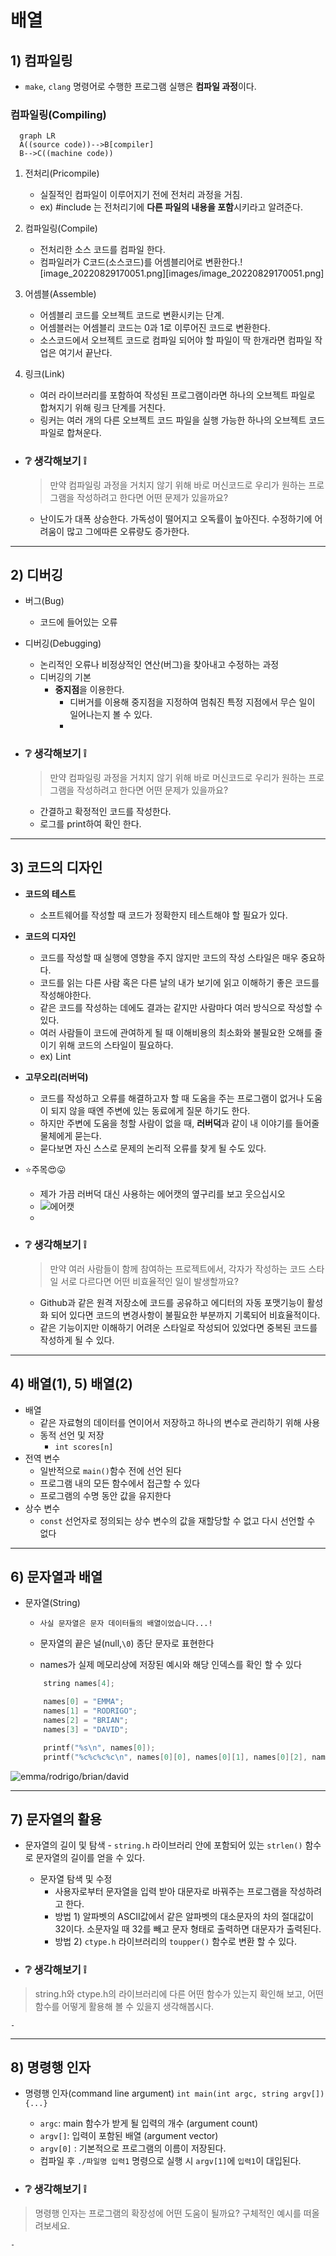 # 배열
## 1) 컴파일링
- `make`, `clang`  명령어로 수행한 프로그램 실행은 **컴파일 과정**이다.

### 컴파일링(Compiling)
```mermaid
  graph LR
  A((source code))-->B[compiler]
  B-->C((machine code))
```
1. 전처리(Pricompile)
	- 실질적인 컴파일이 이루어지기 전에 전처리 과정을 거침.
	- ex) #include 는 전처리기에 **다른 파일의 내용을 포함**시키라고 알려준다.

2. 컴파일링(Compile)
	- 전처리한 소스 코드를 컴파일 한다.
	- 컴파일러가 C코드(소스코드)를 어셈블리어로 변환한다.![image_20220829170051.png][images/image_20220829170051.png]
3. 어셈블(Assemble)
	- 어셈블리 코드를 오브젝트 코드로 변환시키는 단계.
	- 어셈블러는 어셈블리 코드는 0과 1로 이루어진 코드로 변환한다.
	- 소스코드에서 오브젝트 코드로 컴파일 되어야 할 파일이 딱 한개라면 컴파일 작업은 여기서 끝난다.

4. 링크(Link)
	- 여러 라이브러리를 포함하여 작성된 프로그램이라면 하나의 오브젝트 파일로 합쳐지기 위해 링크 단계를 거친다.
	- 링커는 여러 개의 다른 오브젝트 코드 파일을 실행 가능한 하나의 오브젝트 코드 파일로 합쳐운다. 

- ### :grey_question: 생각해보기 :grey_exclamation:
	> 만약 컴파일링 과정을 거치지 않기 위해 바로 머신코드로 우리가 원하는 프로그램을 작성하려고 한다면 어떤 문제가 있을까요?

	- 난이도가 대폭 상승한다. 가독성이 떨어지고 오독률이 높아진다. 
  수정하기에 어려움이 많고 그에따른 오류량도 증가한다.

---
## 2) 디버깅
- 버그(Bug)
	- 코드에 들어있는 오류
- 디버깅(Debugging)
	- 논리적인 오류나 비정상적인 연산(버그)을 찾아내고 수정하는 과정
	- 디버깅의 기본 
		- **중지점**을 이용한다.
			- 디버거를 이용해 중지점을 지정하여 멈춰진 특정 지점에서 무슨 일이 일어나는지 볼 수 있다.
			- 
- ### :grey_question: 생각해보기 :grey_exclamation:
	>  만약 컴파일링 과정을 거치지 않기 위해 바로 머신코드로 우리가 원하는 프로그램을 작성하려고 한다면 어떤 문제가 있을까요?

	- 간결하고 확정적인 코드를 작성한다.
	- 로그를 print하여 확인 한다.
  
---
## 3) 코드의 디자인
- **코드의 테스트**
	- 소프트웨어를 작성할 때 코드가 정확한지 테스트해야 할 필요가 있다.
- **코드의 디자인**
	- 코드를 작성할 때 실행에 영향을 주지 않지만 코드의 작성 스타일은 매우 중요하다.
	- 코드를 읽는 다른 사람 혹은 다른 날의 내가 보기에 읽고 이해하기 좋은 코드를 작성해야한다.
	- 같은 코드를 작성하는 데에도 결과는 같지만 사람마다 여러 방식으로 작성할 수 있다.
	- 여러 사람들이 코드에 관여하게 될 때 이해비용의 최소화와 불필요한 오해를 줄이기 위해 코드의 스타일이 필요하다.
	- ex) Lint
- **고무오리(러버덕)**
	- 코드를 작성하고 오류를 해결하고자 할 때 도움을 주는 프로그램이 없거나 도움이 되지 않을 때엔 주변에 있는 동료에게 질문 하기도 한다.
	- 하지만 주변에 도움을 청할 사람이 없을 때, **러버덕**과 같이 내 이야기를 들어줄 물체에게 묻는다.
	- 묻다보면 자신 스스로 문제의 논리적 오류를 찾게 될 수도 있다.

- ⭐️주목😍😛
	- 제가 가끔 러버덕 대신 사용하는 에어캣의 옆구리를 보고 웃으십시오
	- ![에어캣](./images/IMG_0439.JPG)
	- 

- ### :grey_question: 생각해보기 :grey_exclamation:
	> 만약 여러 사람들이 함께 참여하는 프로젝트에서, 각자가 작성하는 코드 스타일 서로 다르다면 어떤 비효율적인 일이 발생할까요?
	
	- Github과 같은 원격 저장소에 코드를 공유하고 에디터의 자동 포맷기능이 활성화 되어 있다면 코드의 변경사항이 불필요한 부분까지 기록되어 비효율적이다.
	- 같은 기능이지만 이해하기 어려운 스타일로 작성되어 있었다면 중복된 코드를 작성하게 될 수 있다.


---
## 4) 배열(1), 5) 배열(2)
- 배열
    - 같은 자료형의 데이터를 연이어서 저장하고 하나의 변수로 관리하기 위해 사용
    - 동적 선언 및 저장
        - `int scores[n]`
- 전역 변수
    - 일반적으로 `main()`함수 전에 선언 된다
    - 프로그램 내의 모든 함수에서 접근할 수 있다
    - 프로그램의 수명 동안 값을 유지한다
- 상수 변수
    - `const` 선언자로 정의되는 상수 변수의 값을 재할당할 수 없고 다시 선언할 수 없다

---
## 6) 문자열과 배열
- 문자열(String)
    - `사실 문자열은 문자 데이터들의 배열이었습니다...!`
    - 문자열의 끝은 널(null,`\0`) 종단 문자로 표현한다

    - names가 실제 메모리상에 저장된 예시와 해당 인덱스를 확인 할 수 있다
    ```c
        string names[4];

        names[0] = "EMMA";
        names[1] = "RODRIGO";
        names[2] = "BRIAN";
        names[3] = "DAVID";

        printf("%s\n", names[0]);
        printf("%c%c%c%c\n", names[0][0], names[0][1], names[0][2], names[0][3]);
    ```

![emma/rodrigo/brian/david](https://cs50.harvard.edu/x/2020/notes/2/memory_with_string_array.png)

---
## 7) 문자열의 활용
- 문자열의 길이 및 탐색
        - `string.h` 라이브러리 안에 포함되어 있는 `strlen()` 함수로 문자열의 길이를 얻을 수 있다.
    - 문자열 탐색 및 수정
        - 사용자로부터 문자열을 입력 받아 대문자로 바꿔주는 프로그램을 작성하려고 한다.
        - 방법 1) 알파벳의 ASCII값에서 같은 알파벳의 대소문자의 차의 절대값이 32이다. 소문자일 때 32를 빼고 문자 형태로 출력하면 대문자가 출력된다.
        - 방법 2) `ctype.h` 라이브러리의 `toupper()` 함수로 변환 할 수 있다.

- ### :grey_question: 생각해보기 :grey_exclamation:
> string.h와 ctype.h의 라이브러리에 다른 어떤 함수가 있는지 확인해 보고, 어떤 함수를 어떻게 활용해 볼 수 있을지 생각해봅시다.

    - 

---
## 8) 명령행 인자
 - 명령행 인자(command line argument)
    `int main(int argc, string argv[]){...}`
    - `argc`: main 함수가 받게 될 입력의 개수 (argument count)
    - `argv[]`: 입력이 포함된 배열 (argument vector)
    - `argv[0]` : 기본적으로 프로그램의 이름이 저장된다.
    - 컴파일 후 `./파일명 입력1` 명령으로 실행 시 `argv[1]`에 `입력1`이 대입된다.

- ### :grey_question: 생각해보기 :grey_exclamation:   
> 명령행 인자는 프로그램의 확장성에 어떤 도움이 될까요? 구체적인 예시를 떠올려보세요.

    -  